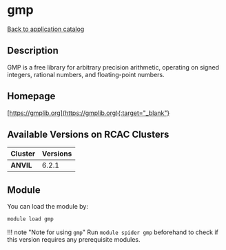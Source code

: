 # gmp

[Back to application catalog](../app_catalog.md)

## Description

GMP is a free library for arbitrary precision arithmetic, operating on signed integers, rational numbers, and floating-point numbers.

## Homepage

[https://gmplib.org](https://gmplib.org){:target="_blank"}

## Available Versions on RCAC Clusters

|Cluster|Versions|
|---|---|
**ANVIL**|6.2.1

## Module

You can load the module by:

```bash
module load gmp
```

!!! note "Note for using `gmp`"
    Run `module spider gmp` beforehand to check if this version requires any prerequisite modules.

